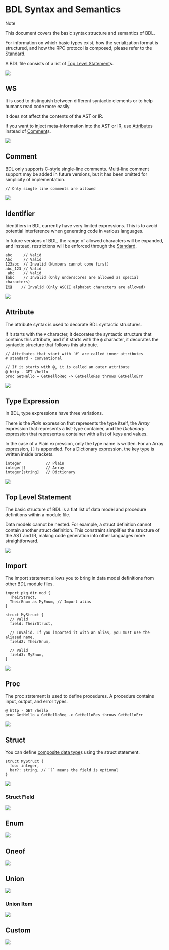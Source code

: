 # BDL Syntax and Semantics

> [!NOTE]
> This document covers the basic syntax structure and semantics of BDL.
>
> For information on which basic types exist, how the serialization format is structured, and how the RPC protocol is composed, please refer to the [Standard](./TODO).

A BDL file consists of a list of [Top Level Statement](#top-level-statement)s.

![](./syntax-diagrams/out/bdl.svg)

## WS

It is used to distinguish between different syntactic elements or to help humans read code more easily.

It does not affect the contents of the AST or IR.

If you want to inject meta-information into the AST or IR, use [Attribute](#attribute)s instead of [Comment](#comment)s.

![](./syntax-diagrams/out/ws.svg)

## Comment

BDL only supports C-style single-line comments.
Multi-line comment support may be added in future versions, but it has been omitted for simplicity of implementation.

```bdl
// Only single line comments are allowed
```

![](./syntax-diagrams/out/comment.svg)

## Identifier

Identifiers in BDL currently have very limited expressions.
This is to avoid potential interference when generating code in various languages.

In future versions of BDL, the range of allowed characters will be expanded, and instead, restrictions will be enforced through the [Standard](./TODO).

```bdl
abc     // Valid
Abc     // Valid
123abc  // Invalid (Numbers cannot come first)
abc_123 // Valid
_abc    // Valid
$abc    // Invalid (Only underscores are allowed as special characters)
한글    // Invalid (Only ASCII alphabet characters are allowed)
```

![](./syntax-diagrams/out/identifier.svg)

## Attribute

The attribute syntax is used to decorate BDL syntactic structures.

If it starts with the `#` character, it decorates the syntactic structure that contains this attribute, and if it starts with the `@` character, it decorates the syntactic structure that follows this attribute.

```bdl
// Attributes that start with `#` are called inner attributes
# standard - conventional

// If it starts with @, it is called an outer attribute
@ http - GET /hello
proc GetHello = GetHelloReq -> GetHelloRes throws GetHelloErr
```

![](./syntax-diagrams/out/attribute.svg)

## Type Expression

In BDL, type expressions have three variations.

There is the _Plain_ expression that represents the type itself,
the _Array_ expression that represents a list-type container,
and the _Dictionary_ expression that represents a container with a list of keys and values.

In the case of a Plain expression, only the type name is written.
For an Array expression, `[]` is appended.
For a Dictionary expression, the key type is written inside brackets.

```bdl
integer           // Plain
integer[]         // Array
integer[string]   // Dictionary
```

![](./syntax-diagrams/out/type-expression.svg)

## Top Level Statement

The basic structure of BDL is a flat list of data model and procedure definitions within a module file.

Data models cannot be nested. For example, a struct definition cannot contain another struct definition.
This constraint simplifies the structure of the AST and IR, making code generation into other languages more straightforward.

![](./syntax-diagrams/out/top-level-statement.svg)

## Import

The import statement allows you to bring in data model definitions from other BDL module files.

```bdl
import pkg.dir.mod {
  TheirStruct,
  TheirEnum as MyEnum, // Import alias
}

struct MyStruct {
  // Valid
  field: TheirStruct,

  // Invalid. If you imported it with an alias, you must use the aliased name.
  field2: TheirEnum,

  // Valid
  field3: MyEnum,
}
```

![](./syntax-diagrams/out/import.svg)

## Proc

The proc statement is used to define procedures.
A procedure contains input, output, and error types.

```bdl
@ http - GET /hello
proc GetHello = GetHelloReq -> GetHelloRes throws GetHelloErr
```

![](./syntax-diagrams/out/proc.svg)

## Struct

You can define [composite data type](https://en.wikipedia.org/wiki/Composite_data_type)s using the struct statement.

```bdl
struct MyStruct {
  foo: integer,
  bar?: string, // `?` means the field is optional
}
```

![](./syntax-diagrams/out/struct.svg)

### Struct Field

![](./syntax-diagrams/out/struct-field.svg)

## Enum

![](./syntax-diagrams/out/enum.svg)

## Oneof

![](./syntax-diagrams/out/oneof.svg)

## Union

![](./syntax-diagrams/out/union.svg)

### Union Item

![](./syntax-diagrams/out/union-item.svg)

## Custom

![](./syntax-diagrams/out/custom.svg)
